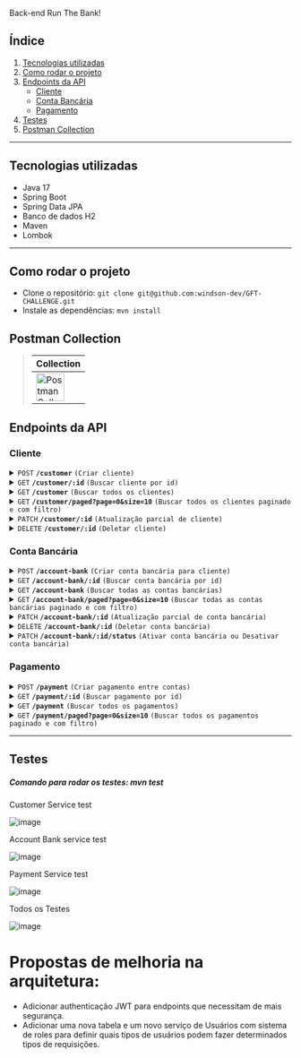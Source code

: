 Back-end Run The Bank!

## Índice

1. [Tecnologias utilizadas](#tecnologias-utilizadas)
2. [Como rodar o projeto](#como-rodar-o-projeto)
3. [Endpoints da API](#endpoints-da-api)
   - [Cliente](#cliente)
   - [Conta Bancária](#conta-bancária)
   - [Pagamento](#pagamento)
4. [Testes](#testes)
5. [Postman Collection](#postman-collection)

---

## Tecnologias utilizadas
- Java 17
- Spring Boot
- Spring Data JPA
- Banco de dados H2
- Maven
- Lombok
---

## Como rodar o projeto
- Clone o repositório: `git clone git@github.com:windson-dev/GFT-CHALLENGE.git`
- Instale as dependências: `mvn install`


## Postman Collection

> | Collection |
> |-------------------|
> | [<img src="https://assets.getpostman.com/common-share/postman-logo.png" alt="Postman Collection" width="50px">](https://github.com/user-attachments/files/16741009/API.run.the.bank.postman_collection.json) |


## Endpoints da API

### Cliente

<details>
 <summary><code>POST</code> <code><b>/customer</b></code> <code>(Criar cliente)</code></summary>

##### Schema

> | name              |  document     | address      | password                         |
> |-------------------|-----------|----------------|-------------------------------------|
> | String(obrigatório) |  String(obrigatório) | String(obrigatório)   | String(obrigatório)        |


##### Exemplo de Requisição

> ```json
> {
>   "name": "Ash Ketchum",
>   "document": "65620911012",
>   "address": "Cidade de Pallet",
>   "password": "StrongPassword951!#@"
> }
> ```

##### Respostas

> | http code | content-type         | resposta                                            |
> |-----------|----------------------|-----------------------------------------------------|
> | `201`     | `application/json`   |         |
> | `400`     | `application/json`   | `{"message":"VALIDATION_ERROR","errors":["Mandatory field password","Invalid password was informed","Mandatory field name","Mandatory field document","Mandatory field address"]}`           |
> | `400`     | `application/json`   | `{"message":"VALIDATION_ERROR","errors":["Invalid document format or document does not exist"]}`           |
> | `400`     | `application/json`   | `{"message":"VALIDATION_ERROR", "errors"["Password must contain 1 or more uppercase characters.","Password must contain 1 or more lowercase characters.","Password must contain 1 or more digit characters.","Password must contain 1 or more special    characters.","Password must be 6 or more characters in length."]}`           |
> | `409`     | `application/json`   | `{"message": "Document already exists"}`           |


</details>

<details>
 <summary><code>GET</code> <code><b>/customer/:id</b></code> <code>(Buscar cliente por id)</code></summary>

##### Parameters

> | nome | tipo | tipo de dado | descrição                  |
> |------|------|-----------|------------------------------|
> | `id` | obrigatório | int     | ID do cliente                |

##### Respostas

> | http code | content-type         | resposta                                            |
> |-----------|----------------------|-----------------------------------------------------|
> | `200`     | `application/json`   | ` {"id": 1, "name": "Ash Ketchum","document": "60400404087","address": "Cidade de Pallet"}`            |
> | `404`     | `application/json`   | `{"message":"Customer 2 not found"}` |

</details>

<details>
 <summary><code>GET</code> <code><b>/customer</b></code> <code>(Buscar todos os clientes)</code></summary>

##### Respostas

> | http code | content-type         | resposta                                            |
> |-----------|----------------------|-----------------------------------------------------|
> | `200`     | `application/json`   | `[{ "id": 1, "name": "Ash Ketchum", ... }, ...]`   |

</details>

<details>
 <summary><code>GET</code> <code><b>/customer/paged?page=0&size=10</b></code> <code>(Buscar todos os clientes paginado e com filtro)</code></summary>

##### Parameters

> | name | type | tipo de dado | description                  |
> |------|------|-----------|------------------------------|
> | `page` | obrigatório | int   | Página de resultados (default é 0) |
> | `size` | obrigatório | int   | Número de resultados por página (default é 10) |
> | `name` | opcional | string   | Filtra a paginação por nome do cliente |
> | `document` | opcional | string   | Filtra a paginação por documento do cliente |
> | `address` | opcional | string   | Filtra a paginação por endereço do cliente |

##### Respostas

> | http code | content-type         | resposta                                            |
> |-----------|----------------------|-----------------------------------------------------|
> | `200`     | `application/json`   | `{"content":[{"id":1,"name":"Ash Ketchum","document":"65620911012","address":"Cidade de Pallet"}],"pageable":{"pageNumber":0,"pageSize":10,"sort":{"empty":false,"sorted":true,"unsorted":false},"offset":0,"paged":true,"unpaged":false},"last":true,"totalElements":1,"totalPages":1,"size":10,"number":0,"sort":{"empty":false,"sorted":true,"unsorted":false},"first":true,"numberOfElements":1,"empty":false}`   |

</details>

<details>
 <summary><code>PATCH</code> <code><b>/customer/:id</b></code> <code>(Atualização parcial de cliente)</code></summary>

##### Parameters

> | nome | tipo | tipo de dado | description                  |
> |------|------|-----------|------------------------------|
> | `id` | obrigatório | int     | ID do cliente                |

##### Body da Requisição

> ```json
> {
>   "name": "Ash Ketchum Smith",
>   "address": "Cidade de São Paulo"
>   "password": "@Minhasenha2024"
> }
> ```

##### Respostas

> | http code | content-type         | resposta                                            |
> |-----------|----------------------|-----------------------------------------------------|
> | `200`     | `application/json`   |     |
> | `400`     | `application/json`   | `{"message": "Customer 2 not found"}`           |
> | `400`     | `application/json`   | `{"message":"VALIDATION_ERROR","errors":["Password must be 6 or more characters in length.","Password must contain 1 or more lowercase characters.","Password must contain 1 or more digit characters.","Password must contain 1 or more special characters.","Password must contain 1 or more uppercase characters."]}`           |


</details>

<details>
 <summary><code>DELETE</code> <code><b>/customer/:id</b></code> <code>(Deletar cliente)</code></summary>

##### Parameters

> | nome | tipo | tipo de dado | descrição                  |
> |------|------|-----------|------------------------------|
> | `id` | obrigatório | int     | ID do cliente                |

##### Respostas

> | http code | content-type         | resposta                                            |
> |-----------|----------------------|-----------------------------------------------------|
> | `204`     | `application/json`   |      |
> | `404`     | `application/json`   | `{"message": "Customer 2 not found"}` |

</details>

### Conta Bancária

<details>
 <summary><code>POST</code> <code><b>/account-bank</b></code> <code>(Criar conta bancária para cliente)</code></summary>

 ##### Schema

> | agency              |  balance     | customerId     |
> |-------------------|-----------|----------------|
> | String(obrigatório) |  Double(obrigatório) | Int(obrigatório)   | 


##### Exemplo de requisição

> ```json
> {
>   "agency": "01",
>   "customerId": 1,
>   "balance": 1000.00
> }
> ```

##### Respostas

> | http code | content-type         | resposta                                            |
> |-----------|----------------------|-----------------------------------------------------|
> | `201`     | `application/json`   |  |
> | `400`     | `application/json`   | `{"message": "Customer not found"}`           |
> | `400`     | `application/json`   | `{"message":"VALIDATION_ERROR","errors":["Mandatory field agency","Mandatory field balance","Mandatory field customerId"]}`           |
> | `409`     | `application/json`   | `{"message":"Agency already exists"}`           |

</details>

<details>
 <summary><code>GET</code> <code><b>/account-bank/:id</b></code> <code>(Buscar conta bancária por id)</code></summary>

##### Parameters

> | nome | tipo | tipo de dado | description                  |
> |------|------|-----------|------------------------------|
> | `id` | obrigatório | int     | ID da conta bancária         |

##### Respostas

> | http code | content-type         | resposta                                            |
> |-----------|----------------------|-----------------------------------------------------|
> | `200`     | `application/json`   | `{"id":1,"agency":"01","balance":4000.0,"status":"ACTIVE","customer":{"id":1,"name":"Ash Ketchum","document":"47931727843","address":"Cidade de Pallet"}}`   |
> | `404`     | `application/json`   | `{"message": "Account Bank 10 not found"}` |

</details>

<details>
 <summary><code>GET</code> <code><b>/account-bank</b></code> <code>(Buscar todas as contas bancárias)</code></summary>

##### Respostas

> | http code | content-type         | resposta                                            |
> |-----------|----------------------|-----------------------------------------------------|
> | `200`     | `application/json`   | `[{ "id": 1, "customerId": 1, "balance": 1000.00 }, ...]` |

</details>

<details>
 <summary><code>GET</code> <code><b>/account-bank/paged?page=0&size=10</b></code> <code>(Buscar todas as contas bancárias paginado e com filtro)</code></summary>

##### Parameters

> | nome | tipo | tipo de dado | description                  |
> |------|------|-----------|------------------------------|
> | `page` | obrigatório | int   | Página de resultados (default é 0) |
> | `size` | obrigatório | int   | Número de resultados por página (default é 10) |
> | `status` | opcional | string   | Filtra contas bancárias por status |

##### Respostas

> | http code | content-type         | resposta                                            |
> |-----------|----------------------|-----------------------------------------------------|
> | `200`     | `application/json`   | `{"content":[{"id":1,"agency":"01","balance":4000.0,"status":"ACTIVE","customer":{"id":1,"name":"Ash Ketchum","document":"47931727843","address":"Cidade de Pallet"}}],"pageable":{"pageNumber":0,"pageSize":10,"sort":{"empty":false,"sorted":true,"unsorted":false},"offset":0,"paged":true,"unpaged":false},"last":true,"totalElements":1,"totalPages":1,"size":10,"number":0,"sort":{"empty":false,"sorted":true,"unsorted":false},"first":true,"numberOfElements":1,"empty":false}` |

</details>

<details>
 <summary><code>PATCH</code> <code><b>/account-bank/:id</b></code> <code>(Atualização parcial de conta bancária)</code></summary>

##### Parameters

> | nome | tipo | tipo de dado | description                  |
> |------|------|-----------|------------------------------|
> | `id` | obrigatório | int     | ID da conta bancária         |

##### Body da Requisição

> ```json
> {
>   "balance": 1200.00
> }
> ```

##### Respostas

> | http code | content-type         | resposta                                            |
> |-----------|----------------------|-----------------------------------------------------|
> | `200`     | `application/json`   |  |
> | `400`     | `application/json`   | `{"message": "Account Bank 10 not found"}`           |

</details>

<details>
 <summary><code>DELETE</code> <code><b>/account-bank/:id</b></code> <code>(Deletar conta bancária)</code></summary>

##### Parameters

> | nome | tipo | tipo de dado | description                  |
> |------|------|-----------|------------------------------|
> | `id` | obrigatório | int     | ID da conta bancária         |

##### Respostas

> | http code | content-type         | resposta                                            |
> |-----------|----------------------|-----------------------------------------------------|
> | `204`     | `application/json`   |  |
> | `404`     | `application/json`   | `{"message": "Account Bank 10 not found"}` |

</details>

<details>
 <summary><code>PATCH</code> <code><b>/account-bank/:id/status</b></code> <code>(Ativar conta bancária ou Desativar conta bancária)</code></summary>

##### Parameters

> | nome | tipo | tipo de dado | description                  |
> |------|------|-----------|------------------------------|
> | `id` | obrigatório | int     | ID da conta bancária         |

##### Respostas

> | http code | content-type         | resposta                                            |
> |-----------|----------------------|-----------------------------------------------------|
> | `200`     | `application/json`   |  |
> | `404`     | `application/json`   | `{"message": "Account Bank 10 not found"}` |

</details>

### Pagamento

<details>
 <summary><code>POST</code> <code><b>/payment</b></code> <code>(Criar pagamento entre contas)</code></summary>

##### Body da Requisição

> ```json
> {
>   "senderAccountId": 1,
>   "receiverAccountId": 2,
>   "amount": 100.00
> }
> ```

##### Respostas

> | http code | content-type         | resposta                                            |
> |-----------|----------------------|-----------------------------------------------------|
> | `201`     | `application/json`   |      |
> | `400`     | `application/json`   | `{"message":"VALIDATION_ERROR","errors":["Mandatory field receiverAccountId","Mandatory field senderAccountId","Mandatory field amount"]}`           |
> | `404`     | `application/json`   | `{"message": "Sender account not found"}`           |
> | `404`     | `application/json`   | `{"message": "Receiver account not found"}`           |


</details>

<details>
 <summary><code>GET</code> <code><b>/payment/:id</b></code> <code>(Buscar pagamento por id)</code></summary>

##### Parameters

> | nome | tipo | tipo de dado | description                  |
> |------|------|-----------|------------------------------|
> | `id` | obrigatório | int     | ID do pagamento              |

##### Respostas

> | http code | content-type         | resposta                                            |
> |-----------|----------------------|-----------------------------------------------------|
> | `200`     | `application/json`   | `{"amount":400.0,"senderAccount":{"id":1,"agency":"01","balance":3700.0,"status":"ACTIVE","customer":{"id":1,"name":"Ash Ketchum","document":"47931727843","address":"Cidade de Pallet"}},"receiverAccount":{"id":2,"agency":"010","balance":4800.0,"status":"ACTIVE","customer":{"id":1,"name":"Ash Ketchum","document":"47931727843","address":"Cidade de Pallet"}}}` |
> | `404`     | `application/json`   | `{"message": "Payment not found"}` |

</details>

<details>
 <summary><code>GET</code> <code><b>/payment</b></code> <code>(Buscar todos os pagamentos)</code></summary>

##### Respostas

> | http code | content-type         | resposta                                            |
> |-----------|----------------------|-----------------------------------------------------|
> | `200`     | `application/json`   | `[{ "id": 1, "senderAccountId": 1, "receiverAccountId": 2, "amount": 100.00 }, ...]` |

</details>

<details>
 <summary><code>GET</code> <code><b>/payment/paged?page=0&size=10</b></code> <code>(Buscar todos os pagamentos paginado e com filtro)</code></summary>

##### Parameters

> | nome | tipo | tipo de dado | description                  |
> |------|------|-----------|------------------------------|
> | `page` | obrigatório | int   | Página de resultados (default é 0) |
> | `size` | obrigatório | int   | Número de resultados por página (default é 10) |
> | `customerName` | opcional | string   | Número de resultados por página (default é 10) |

##### Respostas

> | http code | content-type         | resposta                                            |
> |-----------|----------------------|-----------------------------------------------------|
> | `200`     | `application/json`   | `{"content":[{"amount":400.0,"senderAccount":{"id":1,"agency":"01","balance":3700.0,"status":"ACTIVE","customer":{"id":1,"name":"Ash Ketchum","document":"47931727843","address":"Cidade de Pallet"}},"receiverAccount":{"id":2,"agency":"010","balance":4800.0,"status":"ACTIVE","customer":{"id":1,"name":"Ash Ketchum","document":"47931727843","address":"Cidade de Pallet"}}},{"amount":400.0,"senderAccount":{"id":1,"agency":"01","balance":3700.0,"status":"ACTIVE","customer":{"id":1,"name":"Ash Ketchum","document":"47931727843","address":"Cidade de Pallet"}},"receiverAccount":{"id":2,"agency":"010","balance":4800.0,"status":"ACTIVE","customer":{"id":1,"name":"Ash Ketchum","document":"47931727843","address":"Cidade de Pallet"}}}],"pageable":{"pageNumber":0,"pageSize":10,"sort":{"empty":false,"sorted":true,"unsorted":false},"offset":0,"paged":true,"unpaged":false},"last":true,"totalElements":2,"totalPages":1,"size":10,"number":0,"sort":{"empty":false,"sorted":true,"unsorted":false},"first":true,"numberOfElements":2,"empty":false}` |

</details>

---

## Testes
##### Comando para rodar os testes: mvn test

Customer Service test

![image](https://github.com/user-attachments/assets/4a9e87fc-e698-4ed5-aa1c-e4388ae3d73d)

Account Bank service test

![image](https://github.com/user-attachments/assets/c38547f6-1a9c-4c02-8faa-7c3ac5deaa54)

Payment Service test

![image](https://github.com/user-attachments/assets/f419b5a2-72d6-4373-8ada-6d796165193e)

Todos os Testes

![image](https://github.com/user-attachments/assets/09620964-db1d-4da9-82f3-37fa0410800f)


# Propostas de melhoria na arquitetura:
- Adicionar authenticação JWT para endpoints que necessitam de mais segurança.
- Adicionar uma nova tabela e um novo serviço de Usuários com sistema de roles para definir quais tipos de usuários podem fazer determinados tipos de requisições.
